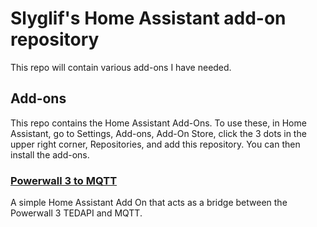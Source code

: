 # Slyglif's Home Assistant add-on repository
This repo will contain various add-ons I have needed.

## Add-ons
This repo contains the Home Assistant Add-Ons.  To use these, in Home Assistant, go to Settings, Add-ons, Add-On Store, click the 3 dots in the upper right corner, Repositories, and add this repository.  You can then install the add-ons.

### [Powerwall 3 to MQTT](https://github.com/Magic73/powerwall3mqtt)
A simple Home Assistant Add On that acts as a bridge between the Powerwall 3 TEDAPI and MQTT.

